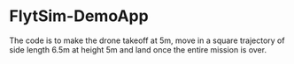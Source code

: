 # FlytSim-DemoApp
The code is to make the drone takeoff at 5m, move in a square trajectory of side length 6.5m at height 5m and land once the entire mission is over.
